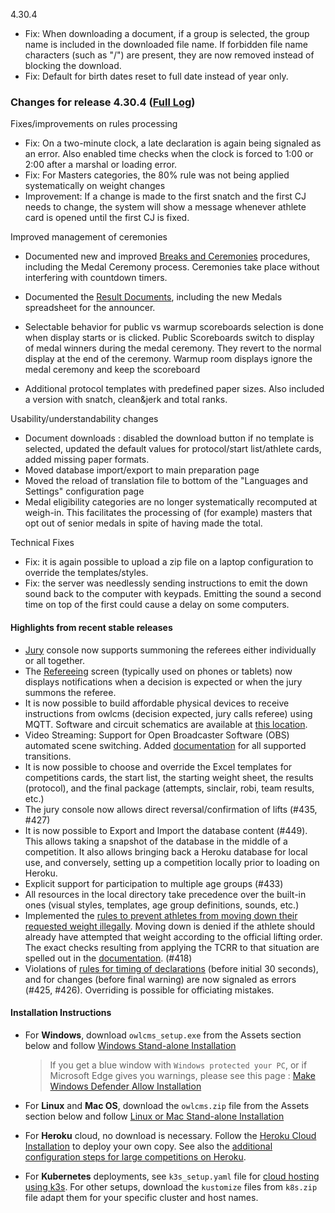 4.30.4

- Fix: When downloading a document, if a group is selected, the group name is included in the downloaded file name. If forbidden file name characters (such as "/") are present, they are now removed instead of blocking the download.
- Fix: Default for birth dates reset to full date instead of year only.

### **Changes for release 4.30.4**  ([Full Log](https://github.com/jflamy/owlcms4/issues?utf8=%E2%9C%93&q=is%3Aclosed+is%3Aissue+project%3Ajflamy%2Fowlcms4%2F1+))

Fixes/improvements on rules processing

- Fix: On a two-minute clock, a late declaration is again being signaled as an error.  Also enabled time checks when the clock is forced to 1:00 or 2:00 after a marshal or loading error.
- Fix: For Masters categories, the 80% rule was not being applied systematically on weight changes
- Improvement: If a change is made to the first snatch and the first CJ needs to change,  the system will show a message whenever athlete card is opened until the first CJ is fixed.

Improved management of ceremonies 

- Documented new and improved [Breaks and Ceremonies](https://owlcms.github.io/owlcms4/#/Breaks) procedures, including the Medal Ceremony process.  Ceremonies take place without interfering with countdown timers.
- Documented the [Result Documents](https://owlcms.github.io/owlcms4/#/Documents), including the new Medals spreadsheet for the announcer.

- Selectable behavior for public vs warmup scoreboards selection is done when display starts or is clicked. Public Scoreboards switch to display of medal winners during the medal ceremony.   They revert to the normal display at the end of the ceremony. Warmup room displays ignore the medal ceremony and keep the scoreboard

- Additional protocol templates with predefined paper sizes. Also included a version with snatch, clean&jerk and total ranks.

Usability/understandability changes

- Document downloads : disabled the download button if no template is selected, updated the default values for protocol/start list/athlete cards, added missing paper formats.
- Moved database import/export to main preparation page
- Moved the reload of translation file to bottom of the "Languages and Settings" configuration page
- Medal eligibility categories are no longer systematically recomputed at weigh-in. This facilitates the processing of (for example) masters that opt out of senior medals in spite of having made the total.

Technical Fixes

- Fix: it is again possible to upload a zip file on a laptop configuration to override the templates/styles.
- Fix: the server was needlessly sending instructions to emit the down sound back to the computer with keypads. Emitting the sound a second time on top of the first could cause a delay on some computers.

#### Highlights from recent stable releases

- [Jury](https://owlcms.github.io/owlcms4/#/Jury) console now supports summoning the referees either individually or all together. 
- The [Refereeing](https://owlcms.github.io/owlcms4/#/Refereeing) screen (typically used on phones or tablets) now displays notifications when a decision is expected or when the jury summons the referee.
- It is now possible to build affordable physical devices to receive instructions from owlcms (decision expected, jury calls referee) using MQTT. Software and circuit schematics are available at [this location](http://github.com/jflamy/owlcms-esp32).
- Video Streaming: Support for Open Broadcaster Software (OBS) automated scene switching.  Added [documentation](https://owlcms.github.io/owlcms4/#/OBSSceneSwitching) for all supported transitions.
- It is now possible to choose and override the Excel templates for competitions cards, the start list, the starting weight sheet, the results (protocol), and the final package (attempts, sinclair, robi, team results, etc.)
- The jury console now allows direct reversal/confirmation of lifts (#435, #427)  
- It is now possible to Export and Import the database content (#449).  This allows taking a snapshot of the database in the middle of a competition. It also allows bringing back a Heroku database for local use, and conversely, setting up a competition locally prior to loading on Heroku.
- Explicit support for participation to multiple age groups (#433)
- All resources in the local directory take precedence over the built-in ones (visual styles, templates, age group definitions, sounds, etc.)
- Implemented the <u>rules to prevent athletes from moving down their requested weight illegally</u>.  Moving down is denied if the athlete should already have attempted that weight according to the official lifting order.  The exact checks resulting from applying the TCRR to that situation are spelled out in the [documentation](https://owlcms.github.io/owlcms4/#/Announcing#rules-for-moving-down). (#418)
- Violations of <u>rules for timing of declarations</u> (before initial 30 seconds), and for changes (before final warning) are now signaled as errors (#425, #426). Overriding is possible for officiating mistakes.


#### **Installation Instructions**

  - For **Windows**, download `owlcms_setup.exe` from the Assets section below and follow [Windows Stand-alone Installation](https://owlcms.github.io/owlcms4/#/LocalWindowsSetup)
    
    > If you get a blue window with `Windows protected your PC`, or if Microsoft Edge gives you warnings, please see this page : [Make Windows Defender Allow Installation](https://owlcms.github.io/owlcms4/#/DefenderOff)
    
  - For **Linux** and **Mac OS**, download the `owlcms.zip` file from the Assets section below and follow [Linux or Mac Stand-alone Installation](https://owlcms.github.io/owlcms4/#/LocalLinuxMacSetup)

  - For **Heroku** cloud, no download is necessary. Follow the [Heroku Cloud Installation](https://owlcms.github.io/owlcms4/#/Cloud) to deploy your own copy.  See also the [additional configuration steps for large competitions on Heroku](https://owlcms.github.io/owlcms4/#/HerokuLarge).

  - For **Kubernetes** deployments, see `k3s_setup.yaml` file for [cloud hosting using k3s](https://owlcms.github.io/owlcms4/#/DigitalOcean). For other setups, download the `kustomize` files from `k8s.zip` file adapt them for your specific cluster and host names. 
